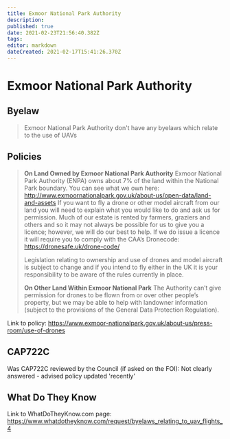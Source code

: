 ```yaml
---
title: Exmoor National Park Authority
description: 
published: true
date: 2021-02-23T21:56:40.382Z
tags: 
editor: markdown
dateCreated: 2021-02-17T15:41:26.370Z
---
```


# Exmoor National Park Authority



## Byelaw
> Exmoor National Park Authority don't have any byelaws which relate to the use of UAVs



## Policies

> **On Land Owned by Exmoor National Park Authority**
Exmoor National Park Authority (ENPA) owns about 7% of the land within the National Park boundary. You can see what we own here: http://www.exmoornationalpark.gov.uk/about-us/open-data/land-and-assets
If you want to fly a drone or other model aircraft from our land you will need to explain what you would like to do and ask us for permission. Much of our estate is rented by farmers, graziers and others and so it may not always be possible for us to give you a licence; however, we will do our best to help.
If we do issue a licence it will require you to comply with the CAA’s Dronecode: https://dronesafe.uk/drone-code/
>
> Legislation relating to ownership and use of drones and model aircraft is subject to change and if you intend to fly either in the UK it is your responsibility to be aware of the rules currently in place.
>
> **On Other Land Within Exmoor National Park**
The Authority can’t give permission for drones to be flown from or over other people’s property, but we may be able to help with landowner information (subject to the provisions of the General Data Protection Regulation).


Link to policy: 
https://www.exmoor-nationalpark.gov.uk/about-us/press-room/use-of-drones

## CAP722C

Was CAP722C reviewed by the Council (if asked on the FOI): Not clearly answered - advised policy updated 'recently'

## What Do They Know

Link to WhatDoTheyKnow.com page: 
https://www.whatdotheyknow.com/request/byelaws_relating_to_uav_flights_4